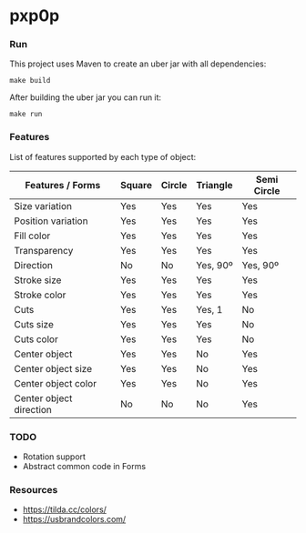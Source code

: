 # pxp0p

### Run

This project uses Maven to create an uber jar with all dependencies:
```
make build
```

After building the uber jar you can run it:
```
make run
```

### Features

List of features supported by each type of object:

| Features / Forms        | Square | Circle | Triangle | Semi Circle |
|-------------------------|--------|--------|----------|-------------|
| Size variation          | Yes    | Yes    | Yes      | Yes         |
| Position variation      | Yes    | Yes    | Yes      | Yes         |
| Fill color              | Yes    | Yes    | Yes      | Yes         |
| Transparency            | Yes    | Yes    | Yes      | Yes         |
| Direction               | No     | No     | Yes, 90º | Yes, 90º    |
| Stroke size             | Yes    | Yes    | Yes      | Yes         |
| Stroke color            | Yes    | Yes    | Yes      | Yes         |
| Cuts                    | Yes    | Yes    | Yes, 1   | No          |
| Cuts size               | Yes    | Yes    | Yes      | No          |
| Cuts color              | Yes    | Yes    | Yes      | No          |
| Center object           | Yes    | Yes    | No       | Yes         |
| Center object size      | Yes    | Yes    | No       | Yes         |
| Center object color     | Yes    | Yes    | No       | Yes         |
| Center object direction | No     | No     | No       | Yes         |

### TODO
- Rotation support
- Abstract common code in Forms

### Resources

* https://tilda.cc/colors/
* https://usbrandcolors.com/